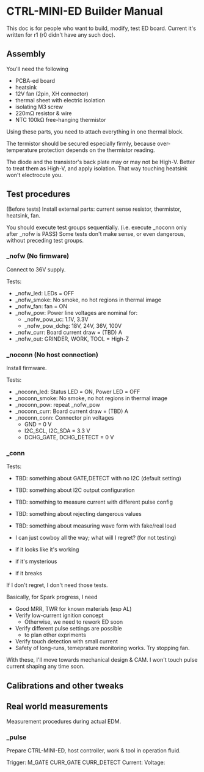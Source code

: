 # CTRL-MINI-ED Builder Manual

This doc is for people who want to build, modify, test ED board.
Current it's written for r1 (r0 didn't have any such doc).

## Assembly

You'll need the following
* PCBA-ed board
* heatsink
* 12V fan (2pin, XH connector)
* thermal sheet with electric isolation
* isolating M3 screw
* 220mΩ resistor & wire
* NTC 100kΩ free-hanging thermistor

Using these parts, you need to attach everything in one thermal block.

The termistor should be secured especially firmly,
because over-temperature protection depends on the thermistor reading.

The diode and the transistor's back plate may or may not be High-V.
Better to treat them as High-V, and apply isolation.
That way touching heatsink won't electrocute you.


## Test procedures

(Before tests)
Install external parts: current sense resistor, thermistor, heatsink, fan.

You should execute test groups sequentially. (i.e. execute _noconn only after _nofw is PASS)
Some tests don't make sense, or even dangerous, without preceding test groups.

### _nofw (No firmware)
Connect to 36V supply.

Tests:
* _nofw_led: LEDs = OFF
* _nofw_smoke: No smoke, no hot regions in thermal image
* _nofw_fan: fan = ON
* _nofw_pow: Power line voltages are nominal for:
  * _nofw_pow_uc: 1.1V, 3.3V
  * _nofw_pow_dchg: 18V, 24V, 36V, 100V
* _nofw_curr: Board current draw = (TBD) A
* _nofw_out: GRINDER, WORK, TOOL = High-Z

### _noconn (No host connection)
Install firmware.

Tests:
* _noconn_led: Status LED = ON, Power LED = OFF
* _noconn_smoke: No smoke, no hot regions in thermal image
* _noconn_pow: repeat _nofw_pow
* _noconn_curr: Board current draw = (TBD) A
* _noconn_conn: Connector pin voltages
  * GND = 0 V
  * I2C_SCL, I2C_SDA = 3.3 V
  * DCHG_GATE, DCHG_DETECT = 0 V

### _conn

Tests:
* TBD: something about GATE,DETECT with no I2C (default setting)
* TBD: something about I2C output configuration
* TBD: something to measure current with different pulse config
* TBD: something about rejecting dangerous values
* TBD: something about measuring wave form with fake/real load

* I can just cowboy all the way; what will I regret? (for not testing)
 * if it looks like it's working
 * if it's mysterious
 * if it breaks

If I don't regret, I don't need those tests.

Basically, for Spark progress, I need
* Good MRR, TWR for known materials (esp AL)
* Verify low-current ignition concept
  * Otherwise, we need to rework ED soon
* Verify different pulse settings are possible
  * to plan other expriments
* Verify touch detection with small current
* Safety of long-runs, temeprature monitoring works. Try stopping fan.

With these, I'll move towards mechanical design & CAM.
I won't touch pulse current shaping any time soon.



## Calibrations and other tweaks


## Real world measurements
Measurement procedures during actual EDM.

### _pulse
Prepare CTRL-MINI-ED, host controller, work & tool in operation fluid.

Trigger:
  M_GATE
  CURR_GATE
  CURR_DETECT
Current:
Voltage:

